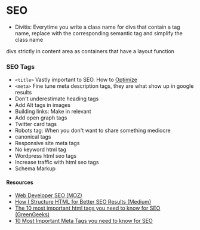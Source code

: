 # SEO

- Divitis: Everytime you write a class name for divs that contain a tag name, replace with the corresponding semantic tag and simplify the class name

divs strictly in content area as containers that have a layout function

### SEO Tags
- ```<title>``` Vastly important to SEO. How to [Optimize](https://www.greengeeks.com/blog/heres-how-to-optimize-your-title-tags-for-better-ranking/)
- ```<meta>``` Fine tune meta description tags, they are what show up in google results
- Don't underestimate heading tags
- Add Alt tags in images
- Building links: Make in relevant
- Add open graph tags
- Twitter card tags
- Robots tag: When you don't want to share something mediocre
- canonical tags
- Responsive site meta tags
- No keyword html tag
- Wordpress html seo tags
- Increase traffic with html seo tags
- Schema Markup

#### Resources
- [Web Developer SEO (MOZ)](https://moz.com/learn/seo/seo-cheat-sheet)
- [How I Structure HTML for Better SEO Results (Medium)](https://levelup.gitconnected.com/semantics-how-i-structure-html-without-divitis-dd0d376f193)
- [The 10 most important html tags you need to know for SEO (GreenGeeks)](https://www.greengeeks.com/blog/html-tags-for-seo/)
- [10 Most Important Meta Tags you need to know for SEO](https://www.searchenginejournal.com/important-tags-seo/156440/#close)